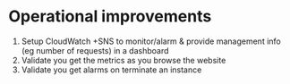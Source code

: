 # Operational improvements

1. Setup CloudWatch +SNS to monitor/alarm & provide management info (eg number of requests) in a dashboard 
2. Validate you get the metrics as you browse the website
3. Validate you get alarms on terminate an instance
